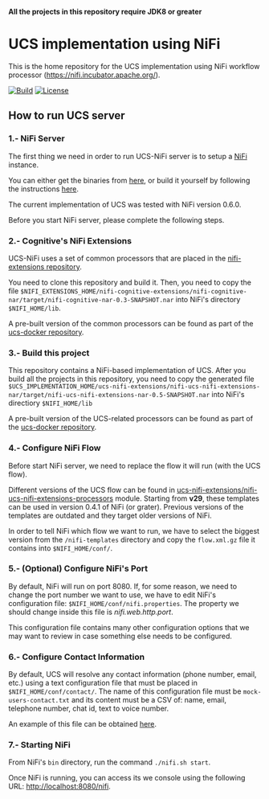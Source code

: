 **All the projects in this repository require JDK8 or greater**

# UCS implementation using NiFi

This is the home repository for the UCS implementation using NiFi workflow processor (https://nifi.incubator.apache.org/).

[![Build](https://img.shields.io/shippable/56c2dfb41895ca4474741acc.svg)](https://app.shippable.com/projects/56c2dfb41895ca4474741acc)
[![License](https://img.shields.io/badge/license-apache%202.0-ff69b4.svg)](http://www.apache.org/licenses/LICENSE-2.0)

## How to run UCS server

### 1.- NiFi Server

The first thing we need in order to run UCS-NiFi server is to setup a [NiFi](https://nifi.apache.org/) instance.

You can either get the binaries from [here](https://nifi.apache.org/download.html), 
or build it yourself by following the instructions [here](https://nifi.apache.org/quickstart.html).

The current implementation of UCS was tested with NiFi version 0.6.0.

Before you start NiFi server, please complete the following steps.


### 2.- Cognitive's NiFi Extensions

UCS-NiFi uses a set of common processors that are placed in the [nifi-extensions repository](https://bitbucket.org/cogmedsys/nifi-extensions).

You need to clone this repository and build it. Then, you need to copy the file 
`$NIFI_EXTENSIONS_HOME/nifi-cognitive-extensions/nifi-cognitive-nar/target/nifi-cognitive-nar-0.3-SNAPSHOT.nar` 
into NiFi's directory `$NIFI_HOME/lib`.

A pre-built version of the common processors can be found as part of the 
[ucs-docker repository](https://bitbucket.org/cogmedsys/ucs-docker/raw/a3b789d0d8864eb2ce7542aba7ed8fa8a977a9f0/ucs-nifi-docker/nifi-cognitive-nar-0.3-SNAPSHOT.nar).


### 3.- Build this project

This repository contains a NiFi-based implementation of UCS. After you build all 
the projects in this repository, you need to copy the generated file 
`$UCS_IMPLEMENTATION_HOME/ucs-nifi-extensions/nifi-ucs-nifi-extensions-nar/target/nifi-ucs-nifi-extensions-nar-0.5-SNAPSHOT.nar` 
into NiFi's directiory `$NIFI_HOME/lib`

A pre-built version of the UCS-related processors can be found as part of the 
[ucs-docker repository](https://bitbucket.org/cogmedsys/ucs-docker/raw/d47e648df61cdefd353365448e72ca3a476121f0/ucs-nifi-docker/nifi-ucs-nifi-extensions-nar-0.5-SNAPSHOT.nar).


### 4.- Configure NiFi Flow

Before start NiFi server, we need to replace the flow it will run (with the 
UCS flow).

Different versions of the UCS flow can be found in 
[ucs-nifi-extensions/nifi-ucs-nifi-extensions-processors](/ucs-nifi-extensions/nifi-ucs-nifi-extensions-processors/src/test/resources/nifi-templates)
module. Starting from **v29**, these templates can be used in version 0.4.1 of NiFi (or grater).
Previous versions of the templates are outdated and they target older versions of NiFi.

In order to tell NiFi which flow we want to run, we have to select the biggest
version from the `/nifi-templates` directory and copy the `flow.xml.gz` file
it contains into `$NIFI_HOME/conf/`.


### 5.- (Optional) Configure NiFi's Port

By default, NiFi will run on port 8080. If, for some reason, we need to change the
port number we want to use, we have to edit NiFi's configuration file: `$NIFI_HOME/conf/nifi.properties`.
The property we should change inside this file is *nifi.web.http.port*.

This configuration file contains many other configuration options that we may
want to review in case something else needs to be configured.

### 6.- Configure Contact Information

By default, UCS will resolve any contact information (phone number, email, etc.)
using a text configuration file that must be placed in `$NIFI_HOME/conf/contact/`. 
The name of this configuration file must be `mock-users-contact.txt` and its content
must be a CSV of: name, email, telephone number, chat id, text to voice number.

An example of this file can be obtained [here](/ucs-nifi-extensions/nifi-ucs-nifi-extensions-processors/src/test/resources/mock-users-contact.txt).

### 7.- Starting NiFi

From NiFi's `bin` directory, run the command `./nifi.sh start`.

Once NiFi is running, you can access its we console using the following URL: [http://localhost:8080/nifi](http://localhost:8080/nifi).


